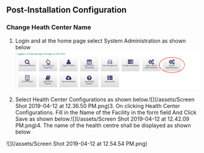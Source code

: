## Post-Installation Configuration

### **Change Heath Center Name**

1. Login and at  the home page select System Administration as shown below![](/assets/healthcentre.png)

2. Select Health Center Configurations as shown below.![](/assets/Screen Shot 2019-04-12 at 12.36.50 PM.png)3. On clicking Health Center Configurations. Fill in the Name of the Facility in the form field And Click Save as shown below.![](/assets/Screen Shot 2019-04-12 at 12.42.09 PM.png)4. The name of the health centre shall be displayed as shown below

![](/assets/Screen Shot 2019-04-12 at 12.54.54 PM.png)

